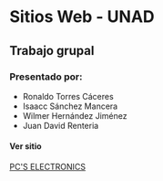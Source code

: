 # Sitios Web - UNAD

## Trabajo grupal

### Presentado por:

* Ronaldo Torres Cáceres
* Isaacc Sánchez Mancera
* Wilmer Hernández Jiménez
* Juan David Renteria


#### Ver sitio
[PC'S ELECTRONICS](https://ronaldo071515.github.io/pc-elctronic-unad/)
